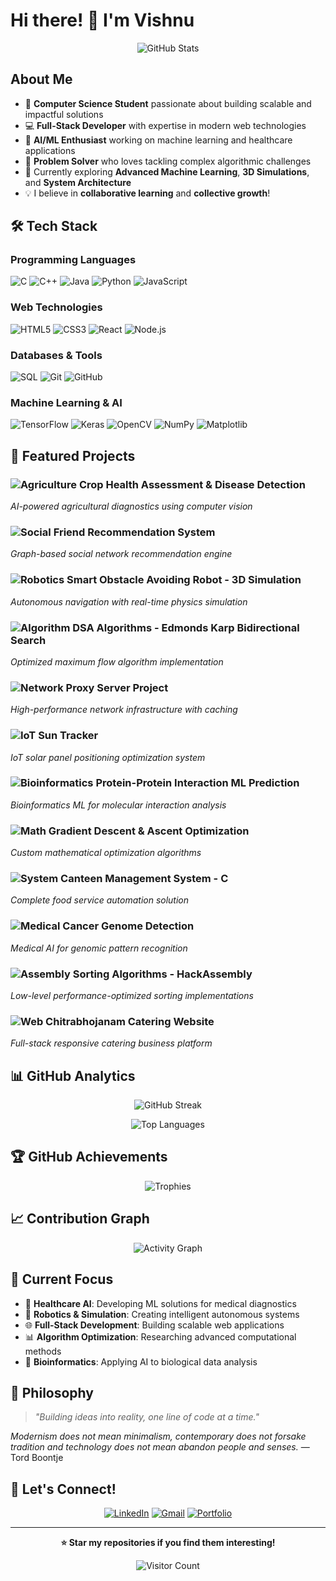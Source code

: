 # Hi there! 👋 I'm Vishnu

<div align="center">
  
![GitHub Stats](https://github-readme-stats.vercel.app/api?username=Vishnu868&show_icons=true&theme=radical&hide_border=true&bg_color=0D1117)

</div>

## About Me

- 🔭 **Computer Science Student** passionate about building scalable and impactful solutions
- 💻 **Full-Stack Developer** with expertise in modern web technologies
- 🤖 **AI/ML Enthusiast** working on machine learning and healthcare applications  
- 🎯 **Problem Solver** who loves tackling complex algorithmic challenges
- 🌱 Currently exploring **Advanced Machine Learning**, **3D Simulations**, and **System Architecture**
- 💡 I believe in **collaborative learning** and **collective growth**!

## 🛠️ Tech Stack

### Programming Languages
![C](https://img.shields.io/badge/C-00599C?style=for-the-badge&logo=c&logoColor=white)
![C++](https://img.shields.io/badge/C++-00599C?style=for-the-badge&logo=c%2B%2B&logoColor=white)
![Java](https://img.shields.io/badge/Java-ED8B00?style=for-the-badge&logo=java&logoColor=white)
![Python](https://img.shields.io/badge/Python-3776AB?style=for-the-badge&logo=python&logoColor=white)
![JavaScript](https://img.shields.io/badge/JavaScript-F7DF1E?style=for-the-badge&logo=javascript&logoColor=black)

### Web Technologies
![HTML5](https://img.shields.io/badge/HTML5-E34F26?style=for-the-badge&logo=html5&logoColor=white)
![CSS3](https://img.shields.io/badge/CSS3-1572B6?style=for-the-badge&logo=css3&logoColor=white)
![React](https://img.shields.io/badge/React-20232A?style=for-the-badge&logo=react&logoColor=61DAFB)
![Node.js](https://img.shields.io/badge/Node.js-43853D?style=for-the-badge&logo=node.js&logoColor=white)

### Databases & Tools
![SQL](https://img.shields.io/badge/SQL-4479A1?style=for-the-badge&logo=mysql&logoColor=white)
![Git](https://img.shields.io/badge/Git-F05032?style=for-the-badge&logo=git&logoColor=white)
![GitHub](https://img.shields.io/badge/GitHub-100000?style=for-the-badge&logo=github&logoColor=white)

### Machine Learning & AI
![TensorFlow](https://img.shields.io/badge/TensorFlow-FF6F00?style=for-the-badge&logo=tensorflow&logoColor=white)
![Keras](https://img.shields.io/badge/Keras-D00000?style=for-the-badge&logo=keras&logoColor=white)
![OpenCV](https://img.shields.io/badge/OpenCV-27338e?style=for-the-badge&logo=OpenCV&logoColor=white)
![NumPy](https://img.shields.io/badge/NumPy-013243?style=for-the-badge&logo=numpy&logoColor=white)
![Matplotlib](https://img.shields.io/badge/Matplotlib-11557c?style=for-the-badge&logo=python&logoColor=white)

## 🌟 Featured Projects

### ![Agriculture](https://img.shields.io/badge/Agriculture-4CAF50?style=for-the-badge&logo=leaf&logoColor=white) **Crop Health Assessment & Disease Detection**
*AI-powered agricultural diagnostics using computer vision*

### ![Social](https://img.shields.io/badge/Social-1976D2?style=for-the-badge&logo=share&logoColor=white) **Friend Recommendation System**  
*Graph-based social network recommendation engine*

### ![Robotics](https://img.shields.io/badge/Robotics-FF5722?style=for-the-badge&logo=robot&logoColor=white) **Smart Obstacle Avoiding Robot - 3D Simulation**
*Autonomous navigation with real-time physics simulation*

### ![Algorithm](https://img.shields.io/badge/Algorithm-9C27B0?style=for-the-badge&logo=algorithm&logoColor=white) **DSA Algorithms - Edmonds Karp Bidirectional Search**
*Optimized maximum flow algorithm implementation*

### ![Network](https://img.shields.io/badge/Network-607D8B?style=for-the-badge&logo=server&logoColor=white) **Proxy Server Project**
*High-performance network infrastructure with caching*

### ![IoT](https://img.shields.io/badge/IoT-FF9800?style=for-the-badge&logo=sun&logoColor=white) **Sun Tracker**
*IoT solar panel positioning optimization system*

### ![Bioinformatics](https://img.shields.io/badge/Bioinformatics-E91E63?style=for-the-badge&logo=dna&logoColor=white) **Protein-Protein Interaction ML Prediction**
*Bioinformatics ML for molecular interaction analysis*

### ![Math](https://img.shields.io/badge/Mathematics-3F51B5?style=for-the-badge&logo=calculator&logoColor=white) **Gradient Descent & Ascent Optimization**
*Custom mathematical optimization algorithms*

### ![System](https://img.shields.io/badge/System-795548?style=for-the-badge&logo=restaurant&logoColor=white) **Canteen Management System - C**
*Complete food service automation solution*

### ![Medical](https://img.shields.io/badge/Medical-F44336?style=for-the-badge&logo=medical-cross&logoColor=white) **Cancer Genome Detection**
*Medical AI for genomic pattern recognition*

### ![Assembly](https://img.shields.io/badge/Assembly-424242?style=for-the-badge&logo=microchip&logoColor=white) **Sorting Algorithms - HackAssembly**
*Low-level performance-optimized sorting implementations*

### ![Web](https://img.shields.io/badge/Web-009688?style=for-the-badge&logo=web&logoColor=white) **Chitrabhojanam Catering Website**
*Full-stack responsive catering business platform*

## 📊 GitHub Analytics

<div align="center">
  
![GitHub Streak](https://github-readme-streak-stats.herokuapp.com/?user=Vishnu868&theme=radical&hide_border=true&background=0D1117)

![Top Languages](https://github-readme-stats.vercel.app/api/top-langs/?username=Vishnu868&layout=compact&theme=radical&hide_border=true&bg_color=0D1117)

</div>

## 🏆 GitHub Achievements

<div align="center">
  
![Trophies](https://github-profile-trophy.vercel.app/?username=Vishnu868&theme=radical&no-bg=true&no-frame=true&row=1&column=7)

</div>

## 📈 Contribution Graph

<div align="center">
  
![Activity Graph](https://github-readme-activity-graph.vercel.app/graph?username=Vishnu868&bg_color=0D1117&color=e06c75&line=e06c75&point=61dafb&area=true&hide_border=true)

</div>

## 🎯 Current Focus

- 🔬 **Healthcare AI**: Developing ML solutions for medical diagnostics
- 🤖 **Robotics & Simulation**: Creating intelligent autonomous systems  
- 🌐 **Full-Stack Development**: Building scalable web applications
- 📊 **Algorithm Optimization**: Researching advanced computational methods
- 🧬 **Bioinformatics**: Applying AI to biological data analysis

## 💭 Philosophy

> *"Building ideas into reality, one line of code at a time."*

*Modernism does not mean minimalism, contemporary does not forsake tradition and technology does not mean abandon people and senses.* — Tord Boontje

## 🤝 Let's Connect!

<div align="center">
  
[![LinkedIn](https://img.shields.io/badge/LinkedIn-0077B5?style=for-the-badge&logo=linkedin&logoColor=white)](https://linkedin.com/in/yourprofile)
[![Gmail](https://img.shields.io/badge/Gmail-D14836?style=for-the-badge&logo=gmail&logoColor=white)](mailto:your.email@gmail.com)
[![Portfolio](https://img.shields.io/badge/Portfolio-FF5722?style=for-the-badge&logo=todoist&logoColor=white)](https://yourportfolio.com)

</div>

---

<div align="center">
  
**⭐ Star my repositories if you find them interesting!**

![Visitor Count](https://visitor-badge.laobi.icu/badge?page_id=Vishnu868.Vishnu868)

</div>
